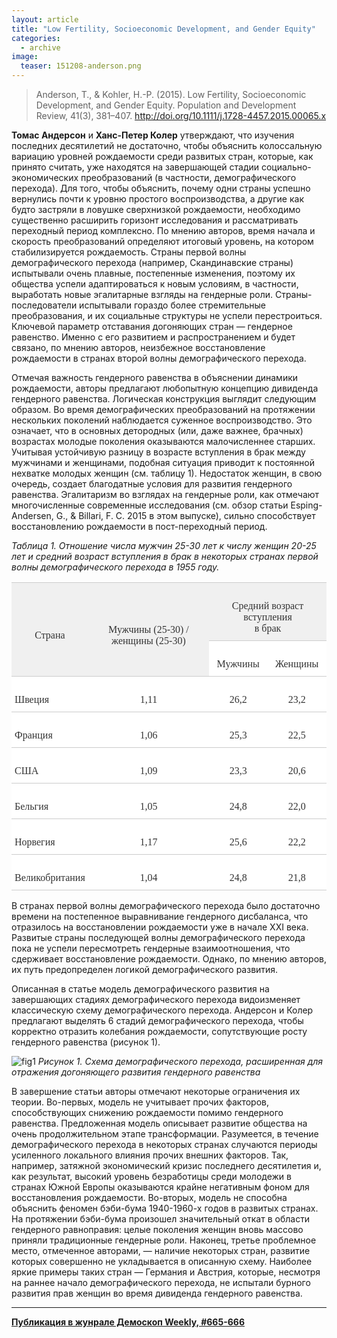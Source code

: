 ```yaml
---
layout: article
title: "Low Fertility, Socioeconomic Development, and Gender Equity"
categories: 
  - archive
image:
  teaser: 151208-anderson.png
---
```


> Anderson, T., & Kohler, H.-P. (2015). Low Fertility, Socioeconomic Development, and Gender Equity. Population and Development Review, 41(3), 381–407. http://doi.org/10.1111/j.1728-4457.2015.00065.x

**Томас Андерсон** и **Ханс-Петер Колер** утверждают, что изучения последних десятилетий не достаточно, чтобы объяснить колоссальную вариацию уровней рождаемости среди развитых стран, которые, как принято считать, уже находятся на завершающей стадии социально-экономических преобразований (в частности, демографического перехода). Для того, чтобы объяснить, почему одни страны успешно вернулись почти к уровню простого воспроизводства, а другие как будто застряли в ловушке сверхнизкой рождаемости, необходимо существенно расширить горизонт исследования и рассматривать переходный период комплексно. По мнению авторов, время начала и скорость преобразований определяют итоговый уровень, на котором стабилизируется рождаемость. Страны первой волны демографического перехода (например, Скандинавские страны) испытывали очень плавные, постепенные изменения, поэтому их общества успели адаптироваться к новым условиям, в частности, выработать новые эгалитарные взгляды на гендерные роли. Страны-последователи испытывали гораздо более стремительные преобразования, и их социальные структуры не успели перестроиться. Ключевой параметр отставания догоняющих стран — гендерное равенство. Именно с его развитием и распространением и будет связано, по мнению авторов, неизбежное восстановление рождаемости в странах второй волны демографического перехода.

Отмечая важность гендерного равенства в объяснении динамики рождаемости, авторы предлагают любопытную концепцию дивиденда гендерного равенства. Логическая конструкция выглядит следующим образом. Во время демографических преобразований на протяжении нескольких поколений наблюдается суженное воспроизводство. Это означает, что в основных детородных (или, даже важнее, брачных) возрастах молодые поколения оказываются малочисленнее старших. Учитывая устойчивую разницу в возрасте вступления в брак между мужчинами и женщинами, подобная ситуация приводит к постоянной нехватке молодых женщин (см. таблицу 1). Недостаток женщин, в свою очередь, создает благодатные условия для развития гендерного равенства. Эгалитаризм во взглядах на гендерные роли, как отмечают многочисленные современные исследования (см. обзор статьи Esping-Andersen, G., & Billari, F. C. 2015 в этом выпуске), сильно способствует восстановлению рождаемости в пост-переходный период.

*Таблица 1. Отношение числа мужчин 25-30 лет к числу женщин 20-25 лет и средний возраст вступления в брак в некоторых странах первой волны демографического перехода в 1955 году.*
<style type="text/css">
.tg  {border-collapse:collapse;border-spacing:0;border-color:#ccc;}
.tg td{font-family:Arial, sans-serif;font-size:14px;padding:10px 5px;border-style:solid;border-width:0px;overflow:hidden;word-break:normal;border-color:#ccc;color:#333;background-color:#fff;border-top-width:1px;border-bottom-width:1px;}
.tg th{font-family:Arial, sans-serif;font-size:14px;font-weight:normal;padding:10px 5px;border-style:solid;border-width:0px;overflow:hidden;word-break:normal;border-color:#ccc;color:#333;background-color:#f0f0f0;border-top-width:1px;border-bottom-width:1px;}
.tg .tg-jj9d{font-size:16px;font-family:Georgia, serif !important;}
.tg .tg-ap6l{font-size:16px;font-family:Georgia, serif !important;;text-align:center}
</style>
<table class="tg">
  <tr>
    <th class="tg-jj9d" rowspan="2"><br>				Страна<br>			</th>
    <th class="tg-ap6l" rowspan="2"><br>				Мужчины (25-30) / женщины (25-30)<br>			</th>
    <th class="tg-ap6l" colspan="2"><br>				Средний возраст вступления<br>				в брак<br>			</th>
  </tr>
  <tr>
    <td class="tg-ap6l"><br>			Мужчины<br>		</td>
    <td class="tg-ap6l"><br>			Женщины<br>		</td>
  </tr>
  <tr>
    <td class="tg-jj9d"><br>				Швеция<br>			</td>
    <td class="tg-ap6l"><br>				1,11<br>			</td>
    <td class="tg-ap6l"><br>				26,2<br>			</td>
    <td class="tg-ap6l"><br>				23,2<br>			</td>
  </tr>
  <tr>
    <td class="tg-jj9d"><br>				Франция<br>			</td>
    <td class="tg-ap6l"><br>				1,06<br>			</td>
    <td class="tg-ap6l"><br>				25,3<br>			</td>
    <td class="tg-ap6l"><br>				22,5<br>			</td>
  </tr>
  <tr>
    <td class="tg-jj9d"><br>				США<br>			</td>
    <td class="tg-ap6l"><br>				1,09<br>			</td>
    <td class="tg-ap6l"><br>				23,3<br>			</td>
    <td class="tg-ap6l"><br>				20,6<br>			</td>
  </tr>
  <tr>
    <td class="tg-jj9d"><br>				Бельгия<br>			</td>
    <td class="tg-ap6l"><br>				1,05<br>			</td>
    <td class="tg-ap6l"><br>				24,8<br>			</td>
    <td class="tg-ap6l"><br>				22,0<br>			</td>
  </tr>
  <tr>
    <td class="tg-jj9d"><br>				Норвегия<br>			</td>
    <td class="tg-ap6l"><br>				1,17<br>			</td>
    <td class="tg-ap6l"><br>				25,6<br>			</td>
    <td class="tg-ap6l"><br>				22,2<br>			</td>
  </tr>
  <tr>
    <td class="tg-jj9d"><br>				Великобритания<br>			</td>
    <td class="tg-ap6l"><br>				1,04<br>			</td>
    <td class="tg-ap6l"><br>				24,8<br>			</td>
    <td class="tg-ap6l"><br>				21,8<br>			</td>
  </tr>
</table>

В странах первой волны демографического перехода было достаточно времени на постепенное выравнивание гендерного дисбаланса, что отразилось на восстановлении рождаемости уже в начале XXI века. Развитые страны последующей волны демографического перехода пока не успели пересмотреть гендерные взаимоотношения, что сдерживает восстановление рождаемости. Однако, по мнению авторов, их путь предопределен логикой демографического развития.

Описанная в статье модель демографического развития на завершающих стадиях демографического перехода видоизменяет классическую схему демографического перехода. Андерсон и Колер предлагают выделять 6 стадий демографического перехода, чтобы корректно отразить колебания рождаемости, сопутствующие росту гендерного равенства (рисунок 1).

![fig1](/dem-digest/images/2015/665-fig-04.png)
*Рисунок 1. Схема демографического перехода, расширенная для отражения догоняющего развития гендерного равенства*

В завершение статьи авторы отмечают некоторые ограничения их теории. Во-первых, модель не учитывает прочих факторов, способствующих снижению рождаемости помимо гендерного равенства. Предложенная модель описывает развитие общества на очень продолжительном этапе трансформации. Разумеется, в течение демографического перехода в некоторых странах случаются периоды усиленного локального влияния прочих внешних факторов. Так, например, затяжной экономический кризис последнего десятилетия и, как результат, высокий уровень безработицы среди молодежи в странах Южной Европы оказываются крайне негативным фоном для восстановления рождаемости. Во-вторых, модель не способна объяснить феномен бэби-бума 1940-1960-х годов в развитых странах. На протяжении бэби-бума произошел значительный откат в области гендерного равноправия: целые поколения женщин вновь массово приняли традиционные гендерные роли. Наконец, третье проблемное место, отмеченное авторами, — наличие некоторых стран, развитие которых совершенно не укладывается в описанную схему. Наиболее яркие примеры таких стран — Германия и Австрия, которые, несмотря на раннее начало демографического перехода, не испытали бурного развития прав женщин во время дивиденда гендерного равенства.

***
**[Публикация в жунрале Демоскоп Weekly, #665-666](http://demoscope.ru/weekly/2015/0665/digest03.php)**